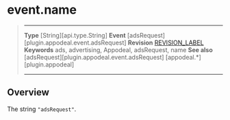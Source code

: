 # event.name

> --------------------- ------------------------------------------------------------------------------------------
> __Type__              [String][api.type.String]
> __Event__             [adsRequest][plugin.appodeal.event.adsRequest]
> __Revision__          [REVISION_LABEL](REVISION_URL)
> __Keywords__          ads, advertising, Appodeal, adsRequest, name
> __See also__			[adsRequest][plugin.appodeal.event.adsRequest]
>						[appodeal.*][plugin.appodeal]
> --------------------- ------------------------------------------------------------------------------------------

## Overview

The string `"adsRequest"`.
